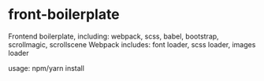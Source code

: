 # front-boilerplate
Frontend boilerplate, including: webpack, scss, babel, bootstrap, scrollmagic, scrollscene
Webpack includes: font loader, scss loader, images loader

usage:
npm/yarn install
